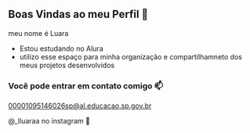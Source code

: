 ## Boas Vindas ao meu Perfil 👋

meu nome é Luara 

- Estou estudando no Alura
- utilizo esse espaço para minha organização e compartilhamneto dos meus projetos desenvolvidos


### Você pode entrar em contato comigo 📫

00001095146026sp@al.educacao.sp.gov.br

@_lluaraa no instagram 📱
